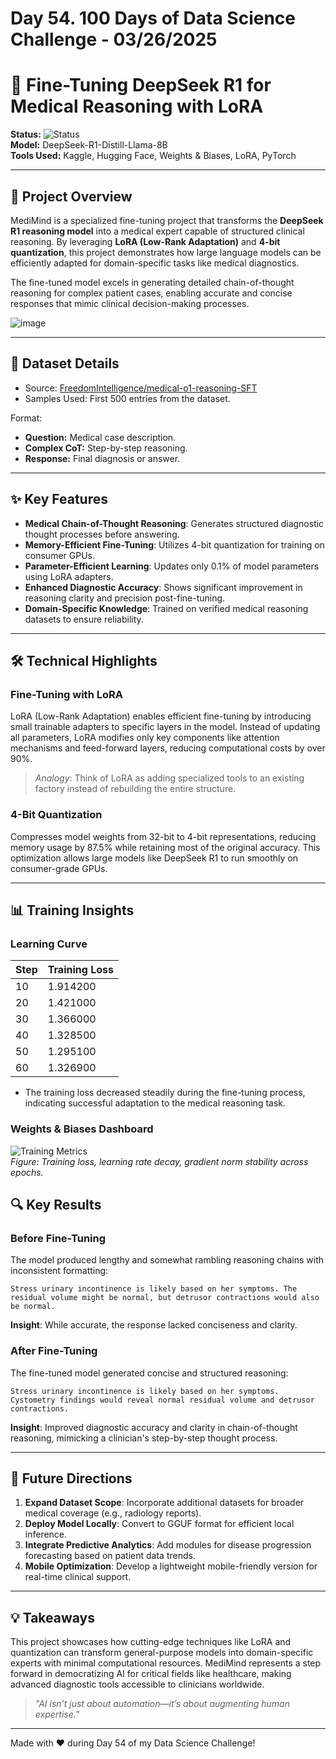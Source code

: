 # Day 54. 100 Days of Data Science Challenge - 03/26/2025

# 🧠 Fine-Tuning DeepSeek R1 for Medical Reasoning with LoRA

**Status:** ![Status](https://img.shields.io/badge/Status-Completed-brightgreen)  
**Model:** DeepSeek-R1-Distill-Llama-8B  
**Tools Used:** Kaggle, Hugging Face, Weights & Biases, LoRA, PyTorch  

---

## 🌟 Project Overview  

MediMind is a specialized fine-tuning project that transforms the **DeepSeek R1 reasoning model** into a medical expert capable of structured clinical reasoning. By leveraging **LoRA (Low-Rank Adaptation)** and **4-bit quantization**, this project demonstrates how large language models can be efficiently adapted for domain-specific tasks like medical diagnostics.  

The fine-tuned model excels in generating detailed chain-of-thought reasoning for complex patient cases, enabling accurate and concise responses that mimic clinical decision-making processes.  

![image](https://github.com/user-attachments/assets/4f666231-dc7b-4dfb-b050-9092071c8b13)

---

## 🧩 Dataset Details

- Source: [FreedomIntelligence/medical-o1-reasoning-SFT](https://huggingface.co/datasets/FreedomIntelligence/medical-o1-reasoning-SFT)
- Samples Used: First 500 entries from the dataset.

Format:

- **Question:** Medical case description.
- **Complex CoT:** Step-by-step reasoning.
- **Response:** Final diagnosis or answer.

---

## ✨ Key Features  

- **Medical Chain-of-Thought Reasoning**: Generates structured diagnostic thought processes before answering.  
- **Memory-Efficient Fine-Tuning**: Utilizes 4-bit quantization for training on consumer GPUs.  
- **Parameter-Efficient Learning**: Updates only 0.1% of model parameters using LoRA adapters.  
- **Enhanced Diagnostic Accuracy**: Shows significant improvement in reasoning clarity and precision post-fine-tuning.  
- **Domain-Specific Knowledge**: Trained on verified medical reasoning datasets to ensure reliability.  

---

## 🛠️ Technical Highlights  

### **Fine-Tuning with LoRA**  
LoRA (Low-Rank Adaptation) enables efficient fine-tuning by introducing small trainable adapters to specific layers in the model. Instead of updating all parameters, LoRA modifies only key components like attention mechanisms and feed-forward layers, reducing computational costs by over 90%.  

> *Analogy*: Think of LoRA as adding specialized tools to an existing factory instead of rebuilding the entire structure.

### **4-Bit Quantization**  
Compresses model weights from 32-bit to 4-bit representations, reducing memory usage by 87.5% while retaining most of the original accuracy. This optimization allows large models like DeepSeek R1 to run smoothly on consumer-grade GPUs.

---

## 📊 Training Insights  

### **Learning Curve**
| Step | Training Loss |
|------|---------------|
| 10   | 1.914200      |
| 20   | 1.421000      |
| 30   | 1.366000      |
| 40   | 1.328500      |
| 50   | 1.295100      |
| 60   | 1.326900      |

- The training loss decreased steadily during the fine-tuning process, indicating successful adaptation to the medical reasoning task.

### **Weights & Biases Dashboard**
![Training Metrics](https://pplx-res.cloudinary.com/image/upload/v1743016051/user_uploads/GivWetDpRQjMIHA/1.jpg)  
*Figure: Training loss, learning rate decay, gradient norm stability across epochs.*

## 🔍 Key Results  

### **Before Fine-Tuning**  
The model produced lengthy and somewhat rambling reasoning chains with inconsistent formatting:  
```
Stress urinary incontinence is likely based on her symptoms. The residual volume might be normal, but detrusor contractions would also be normal.
```

**Insight**: While accurate, the response lacked conciseness and clarity.  

### **After Fine-Tuning**  
The fine-tuned model generated concise and structured reasoning:  

```
Stress urinary incontinence is likely based on her symptoms. Cystometry findings would reveal normal residual volume and detrusor contractions.
```

**Insight**: Improved diagnostic accuracy and clarity in chain-of-thought reasoning, mimicking a clinician's step-by-step thought process.

---

## 🚀 Future Directions  

1. **Expand Dataset Scope**: Incorporate additional datasets for broader medical coverage (e.g., radiology reports).  
2. **Deploy Model Locally**: Convert to GGUF format for efficient local inference.  
3. **Integrate Predictive Analytics**: Add modules for disease progression forecasting based on patient data trends.  
4. **Mobile Optimization**: Develop a lightweight mobile-friendly version for real-time clinical support.

---

## 💡 Takeaways  

This project showcases how cutting-edge techniques like LoRA and quantization can transform general-purpose models into domain-specific experts with minimal computational resources. MediMind represents a step forward in democratizing AI for critical fields like healthcare, making advanced diagnostic tools accessible to clinicians worldwide.

> *"AI isn’t just about automation—it’s about augmenting human expertise."*

---

Made with ❤️ during Day 54 of my Data Science Challenge!  
